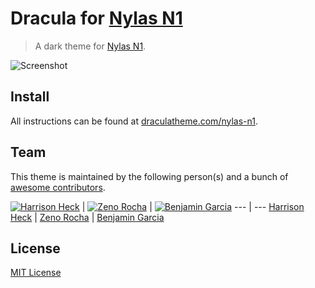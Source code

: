 # Dracula for [Nylas N1](http://nylas.com)

> A dark theme for [Nylas N1](http://nylas.com).

![Screenshot](https://draculatheme.com/assets/img/screenshots/nylas-n1.png)

## Install

All instructions can be found at [draculatheme.com/nylas-n1](https://draculatheme.com/nylas-n1).

## Team

This theme is maintained by the following person(s) and a bunch of [awesome contributors](https://github.com/dracula/template/graphs/contributors).

[![Harrison Heck](https://avatars0.githubusercontent.com/u/1037526?v=3&s=70)](https://github.com/nesl247) | [![Zeno Rocha](https://avatars2.githubusercontent.com/u/398893?v=3&s=70)](https://github.com/zenorocha) | [![Benjamin Garcia](https://avatars3.githubusercontent.com/u/1433960?v=3&amp;s=460)](https://github.com/benjamingarcia/)
--- | ---
[Harrison Heck](https://github.com/nesl247) | [Zeno Rocha](https://github.com/zenorocha) | [Benjamin Garcia](https://github.com/benjamingarcia)

## License

[MIT License](./LICENSE)
